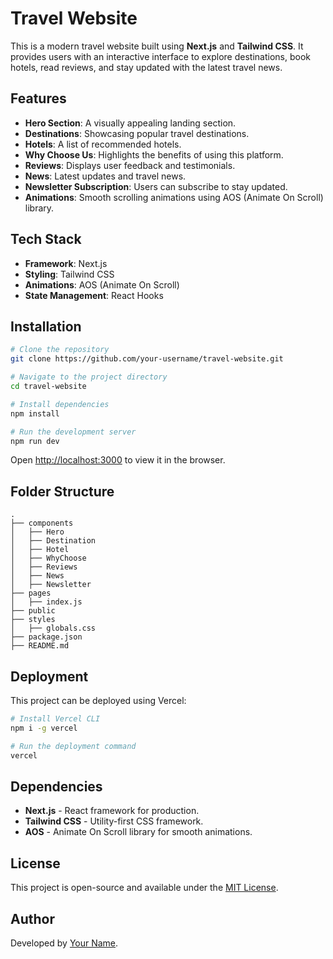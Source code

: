 # Travel Website

This is a modern travel website built using **Next.js** and **Tailwind CSS**. It provides users with an interactive interface to explore destinations, book hotels, read reviews, and stay updated with the latest travel news.

## Features

- **Hero Section**: A visually appealing landing section.
- **Destinations**: Showcasing popular travel destinations.
- **Hotels**: A list of recommended hotels.
- **Why Choose Us**: Highlights the benefits of using this platform.
- **Reviews**: Displays user feedback and testimonials.
- **News**: Latest updates and travel news.
- **Newsletter Subscription**: Users can subscribe to stay updated.
- **Animations**: Smooth scrolling animations using AOS (Animate On Scroll) library.

## Tech Stack

- **Framework**: Next.js
- **Styling**: Tailwind CSS
- **Animations**: AOS (Animate On Scroll)
- **State Management**: React Hooks

## Installation

```sh
# Clone the repository
git clone https://github.com/your-username/travel-website.git

# Navigate to the project directory
cd travel-website

# Install dependencies
npm install

# Run the development server
npm run dev
```

Open [http://localhost:3000](http://localhost:3000) to view it in the browser.

## Folder Structure

```
.
├── components
│   ├── Hero
│   ├── Destination
│   ├── Hotel
│   ├── WhyChoose
│   ├── Reviews
│   ├── News
│   ├── Newsletter
├── pages
│   ├── index.js
├── public
├── styles
│   ├── globals.css
├── package.json
├── README.md
```

## Deployment

This project can be deployed using Vercel:

```sh
# Install Vercel CLI
npm i -g vercel

# Run the deployment command
vercel
```

## Dependencies

- **Next.js** - React framework for production.
- **Tailwind CSS** - Utility-first CSS framework.
- **AOS** - Animate On Scroll library for smooth animations.

## License

This project is open-source and available under the [MIT License](LICENSE).

## Author

Developed by [Your Name](https://github.com/your-username).

